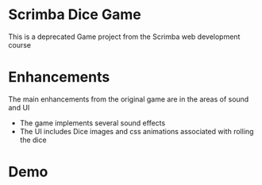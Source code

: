 # Scrimba Dice Game
This is a deprecated Game project from the Scrimba web development course

# Enhancements
The main enhancements from the original game are in the areas of sound and UI
- The game implements several sound effects
- The UI includes Dice images and css animations associated with rolling the dice

# Demo